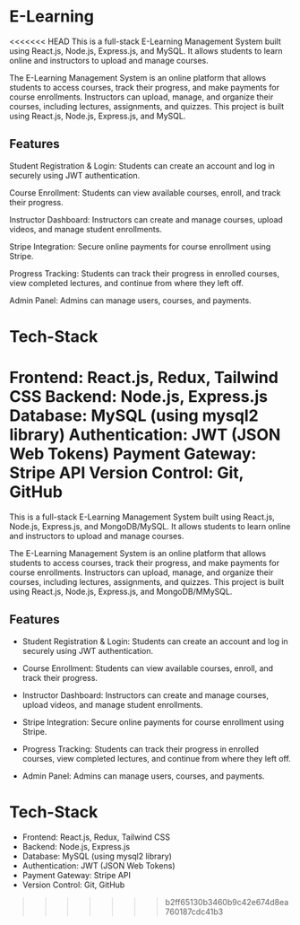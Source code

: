 # E-Learning
<<<<<<< HEAD
This is a full-stack E-Learning Management System built using React.js, Node.js, Express.js, and MySQL. It allows students to learn online and instructors to upload and manage courses.

The E-Learning Management System is an online platform that allows students to access courses, track their progress, and make payments for course enrollments. Instructors can upload, manage, and organize their courses, including lectures, assignments, and quizzes. This project is built using React.js, Node.js, Express.js, and MySQL.


## Features
Student Registration & Login: Students can create an account and log in securely using JWT authentication.

Course Enrollment: Students can view available courses, enroll, and track their progress.

Instructor Dashboard: Instructors can create and manage courses, upload videos, and manage student enrollments.

Stripe Integration: Secure online payments for course enrollment using Stripe.

Progress Tracking: Students can track their progress in enrolled courses, view completed lectures, and continue from where they left off.

Admin Panel: Admins can manage users, courses, and payments.


# Tech-Stack
Frontend: React.js, Redux, Tailwind CSS
Backend: Node.js, Express.js
Database: MySQL (using mysql2 library)
Authentication: JWT (JSON Web Tokens)
Payment Gateway: Stripe API
Version Control: Git, GitHub
=======
This is a full-stack E-Learning Management System built using React.js, Node.js, Express.js, and MongoDB/MySQL. It allows students to learn online and instructors to upload and manage courses.

The E-Learning Management System is an online platform that allows students to access courses, track their progress, and make payments for course enrollments. Instructors can upload, manage, and organize their courses, including lectures, assignments, and quizzes. This project is built using React.js, Node.js, Express.js, and MongoDB/MMySQL.


## Features
- Student Registration & Login: Students can create an account and log in securely using JWT authentication.

- Course Enrollment: Students can view available courses, enroll, and track their progress.

- Instructor Dashboard: Instructors can create and manage courses, upload videos, and manage student enrollments.

- Stripe Integration: Secure online payments for course enrollment using Stripe.

- Progress Tracking: Students can track their progress in enrolled courses, view completed lectures, and continue from where they left off.

- Admin Panel: Admins can manage users, courses, and payments.


# Tech-Stack
- Frontend: React.js, Redux, Tailwind CSS
- Backend: Node.js, Express.js
- Database: MySQL (using mysql2 library)
- Authentication: JWT (JSON Web Tokens)
- Payment Gateway: Stripe API
- Version Control: Git, GitHub

>>>>>>> b2ff65130b3460b9c42e674d8ea760187cdc41b3

